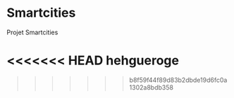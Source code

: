 # Smartcities
Projet Smartcities 

<<<<<<< HEAD
hehgueroge
=======
>>>>>>> b8f59f44f89d83b2dbde19d6fc0a1302a8bdb358

